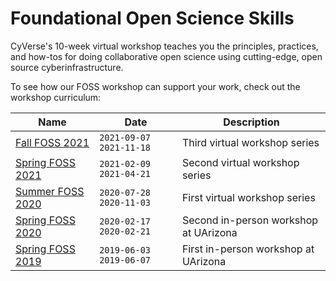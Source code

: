 # Foundational Open Science Skills

CyVerse's 10-week virtual workshop teaches you the principles, practices, and how-tos for doing collaborative open science using cutting-edge, open source cyberinfrastructure. 

To see how our FOSS workshop can support your work, check out the workshop curriculum:


| Name | Date | Description |
|------|------|-------------|
| [Fall FOSS 2021](https://learning.cyverse.org/projects/cyverse-foss/en/latest/index.html) | `2021-09-07` `2021-11-18` | Third virtual workshop series |
| [Spring FOSS 2021](https://learning.cyverse.org/projects/foss/en/foss-2021-spring/index.html) | `2021-02-09` `2021-04-21` | Second virtual workshop series |
| [Summer FOSS 2020](https://cyverse-foss-2020.readthedocs-hosted.com/en/latest/index.html) | `2020-07-28` `2020-11-03` | First virtual workshop series |
| [Spring FOSS 2020](https://learning.cyverse.org/projects/foss/en/foss-2020-spring/index.html) | `2020-02-17` `2020-02-21` | Second in-person workshop at UArizona |
| [Spring FOSS 2019](https://learning.cyverse.org/projects/foss/en/foss-2019-spring/index.html) | `2019-06-03` `2019-06-07` | First in-person workshop at UArizona |
